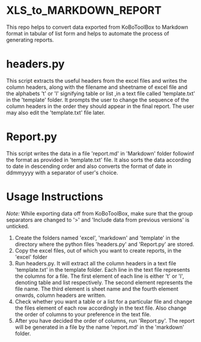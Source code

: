 # XLS_to_MARKDOWN_REPORT
This repo helps to convert data exported from KoBoToolBox to Markdown format in tabular of list form and helps to automate the process of generating reports.
# headers.py
This script extracts the useful headers from the excel files and writes the column headers, along with the filename and sheetname of excel file and the alphabets 't' or 'l' signifying table or list ,in a text file called 'template.txt' in the 'template' folder. It prompts the user to change the sequence of the column headers in the order they should appear in the final report. The user may also edit the 'template.txt' file later.
# Report.py
This script writes the data in a file 'report.md' in 'Markdown' folder followinf the format as provided in 'template.txt' file. It also sorts the data according to date in descending order and also converts the format of date in ddmmyyyy with a separator of user's choice.
# Usage Instructions
_Note:_ While exporting data off from KoBoToolBox, make sure that the group separators are changed to '>' and 'Include data from previous versions' is unticked.
1. Create the folders named 'excel', 'markdown' and 'template' in the directory where the python files 'headers.py' and 'Report.py' are stored.
2. Copy the excel files, out of which you want to create reports, in the 'excel' folder
3. Run headers.py. It will extract all the column headers in a text file 'template.txt' in the template folder. Each line in the text file represents the columns for a file. The first element of each line is either 't' or 'l', denoting table and list respectively. The second element represents the file name. The third element is sheet name and the fourth element onwrds, column headers are written.
4. Check whether you want a table or a list for a particular file and change the files element of each row accordingly in the text file. Also change the order of columns to your preference in the text file.
5. After you have decided the order of columns, run 'Report.py'. The report will be generated in a file  by the name 'report.md' in the 'markdown' folder.
